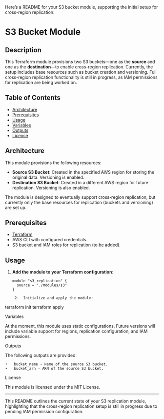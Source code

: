 Here’s a README for your S3 bucket module, supporting the initial setup for cross-region replication:



# S3 Bucket Module

## Description
This Terraform module provisions two S3 buckets—one as the **source** and one as the **destination**—to enable cross-region replication. Currently, the setup includes base resources such as bucket creation and versioning. Full cross-region replication functionality is still in progress, as IAM permissions for replication are being worked on.

## Table of Contents
- [Architecture](#architecture)
- [Prerequisites](#prerequisites)
- [Usage](#usage)
- [Variables](#variables)
- [Outputs](#outputs)
- [License](#license)

## Architecture
This module provisions the following resources:
- **Source S3 Bucket**: Created in the specified AWS region for storing the original data. Versioning is enabled.
- **Destination S3 Bucket**: Created in a different AWS region for future replication. Versioning is also enabled.

The module is designed to eventually support cross-region replication, but currently only the base resources for replication (buckets and versioning) are set up.

## Prerequisites
- [Terraform](https://www.terraform.io/downloads.html)
- AWS CLI with configured credentials.
- S3 bucket and IAM roles for replication (to be added).

## Usage

1. **Add the module to your Terraform configuration:**
   ```hcl
   module "s3_replication" {
     source = "./modules/s3"
   }

	2.	Initialize and apply the module:

terraform init
terraform apply



Variables

At the moment, this module uses static configurations. Future versions will include variable support for regions, replication configuration, and IAM permissions.

Outputs

The following outputs are provided:

	•	bucket_name - Name of the source S3 bucket.
	•	bucket_arn - ARN of the source S3 bucket.

License

This module is licensed under the MIT License.

---

This README outlines the current state of your S3 replication module, highlighting that the cross-region replication setup is still in progress due to pending IAM permission configuration.